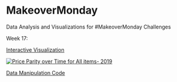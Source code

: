 # MakeoverMonday
Data Analysis and Visualizations for #MakeoverMonday Challenges

Week 17: 

[Interactive Visualization](https://public.tableau.com/app/profile/kayla.moore/viz/MakeoverMondayRegionalPriceParityperState/PriceParityoverTime)

<div class='tableauPlaceholder' id='viz1624495740484' style='position: relative'><noscript><a href='#'><img alt='Price Parity over Time for All items- 2019 ' src='https:&#47;&#47;public.tableau.com&#47;static&#47;images&#47;Ma&#47;MakeoverMondayRegionalPriceParityperState&#47;PriceParityoverTime&#47;1_rss.png' style='border: none' /></a></noscript><object class='tableauViz'  style='display:none;'><param name='host_url' value='https%3A%2F%2Fpublic.tableau.com%2F' /> <param name='embed_code_version' value='3' /> <param name='site_root' value='' /><param name='name' value='MakeoverMondayRegionalPriceParityperState&#47;PriceParityoverTime' /><param name='tabs' value='no' /><param name='toolbar' value='yes' /><param name='static_image' value='https:&#47;&#47;public.tableau.com&#47;static&#47;images&#47;Ma&#47;MakeoverMondayRegionalPriceParityperState&#47;PriceParityoverTime&#47;1.png' /> <param name='animate_transition' value='yes' /><param name='display_static_image' value='yes' /><param name='display_spinner' value='yes' /><param name='display_overlay' value='yes' /><param name='display_count' value='yes' /><param name='language' value='en-US' /></object></div> 


[Data Manipulation Code](https://github.com/kaykaym01/MakeoverMonday/blob/main/Week17_RegionalPriceParity/Transform%20Regional%20Price%20Parity%20Data.ipynb)
